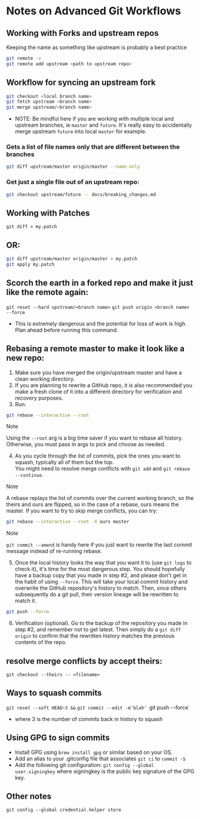 # Notes on Advanced Git Workflows

## Working with Forks and upstream repos
Keeping the name as something like upstream is probably a best practice
```bash
git remote -v
git remote add upstream <path to upstream repo>
```

## Workflow for syncing an upstream fork
```bash
git checkout <local branch name>
git fetch upstream <branch name>
git merge upstream/<branch name>
```
* NOTE: Be mindful here if you are working with multiple local and upstream branches, ie `master` and `future`.  It's really easy to accidentally merge upstream `future` into local `master` for example.  

### Gets a list of file names only that are different between the branches
```bash
git diff upstream/master origin/master --name-only
```

### Get just a single file out of an upstream repo:
```bash
git checkout upstream/future -- docs/breaking_changes.md
```

## Working with Patches
`git diff > my.patch`
## OR: 
```bash
git diff upstream/master origin/master > my.patch
git apply my.patch
```

## Scorch the earth in a forked repo and make it just like the remote again:
`git reset --hard upstream/<branch name>`
`git push origin <branch name> --force`
* This is extremely dangerous and the potential for loss of work is high.  Plan ahead before running this command.

## Rebasing a remote master to make it look like a new repo:
1.  Make sure you have merged the origin/upstream master and have a clean working directory.  
2.  If you are planning to rewrite a GitHub repo, it is also recommended you make a fresh clone of it into a different directory for verification and recovery purposes.  
3. Run:
```bash
git rebase --interactive --root
```

>[!NOTE] 
>Using the `--root` arg is a big time saver if you want to rebase all history.  Otherwise, you must pass in args to pick and choose as needed.

4.  As you cycle through the list of commits, pick the ones you want to squash, typically all of them but the top.  
You might need to resolve merge conflicts with `git add` and `git rebase --continue`.  

>[!NOTE]
> A rebase replays the list of commits over the current working branch, so the theirs and ours are flipped, so in the case of a rebase, ours means the master.  If you want to try to skip merge conflicts, you can try:
```bash
git rebase --interactive --root -X ours master
```

>[!NOTE]
> `git commit --amend` is handy here if you just want to rewrite the last commit message instead of re-running rebase.

5.  Once the local history looks the way that you want it to (use `git logs` to check it), it's time for the most dangerous step.  You should hopefully have a backup copy that you made in step #2, and please don't get in the habit of using `--force`.  This will take your local commit history and overwrite the GitHub repository's history to match.  Then, once others subsequently do a git pull, their version lineage will be rewritten to match it.  
```bash
git push --force
```
6.  Verification (optional).  Go to the backup of the repository you made in step #2, and remember not to get latest.  Then simply do a `git diff origin` to confirm that the rewritten history matches the previous contents of the repo.  

## resolve merge conflicts by accept theirs:
`git checkout --theirs -- <filename>`

## Ways to squash commits
`git reset --soft HEAD~3 &&`
`git commit --edit -m'blah'
`git push --force`
* where 3 is the number of commits back in history to squash

## Using GPG to sign commits
* Install GPG using `brew install gpg` or similar based on your OS.
* Add an alias to your .gitconfig file that associates `git ci` to `commit -S`
* Add the following git configuration: `git config --global user.signingkey` where signingkey is the public key signature of the GPG key. 

## Other notes
`git config --global credential.helper store`
